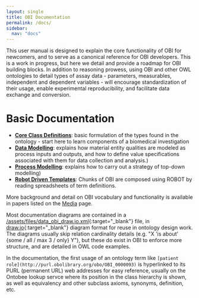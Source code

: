 ```yaml
---
layout: single
title: OBI Documentation
permalink: /docs/
sidebar:
  nav: "docs"
---
```


[//]: # (Please put comments like this one into the text to communicate with other OBI-ers)

This user manual is designed to explain the core functionality of OBI for newcomers, and to serve as a canonical reference for OBI developers. This is a work in progress, but here we detail and provide a roadmap for OBI building blocks.  In addition to reasoning prowess, using OBI and other OWL ontologies to detail types of assay data - parameters, measurables, independent and dependent variables - will encourage standardization of their usage, enable experimental reproducibility, and facilitate data exchange and conversion.

# Basic Documentation

* **[Core Class Definitions](/docs/core-classes/)**: basic formulation of the types found in the ontology - start here to learn components of a biomedical investigation
* **[Data Modelling](/docs/data-intro/)**: explains how material entity qualities are modeled as process inputs and outputs, and how to define value specifications associated with them for data collection and analysis.)
* **[Process Modelling](/docs/process-intro/)**: explains how to carry out a strategy of top-down modelling)
* **[Robot Driven Templates](/docs/robot-intro)**: Chunks of OBI are composed using ROBOT by reading spreadsheets of term definitions.

<!-- 
* **Extended Class Definitions** (working models for specific subdomains and specializations of OBI beyond the core classes) 
* **Example Use Cases** (how we describe specific use cases with OBI) 
* **Implementation and Development Notes** (how we develop, extend and implement the ontology)
* **Community** (Description of the OBI development community. Who were are and what our goals are for this work)
-->

More background and detail on OBI vocabulary and functionality is available in papers listed on the [Media](/media/) page.

Most documentation diagrams are contained in a [/assets/files/data_obi_draw.io.xml](/assets/files/data_obi_draw3.io.xml){:target="_blank"} file, in [draw.io](http://draw.io){:target="_blank"} diagram format for reuse in ontology design work.  The diagrams usually skip relation cardinality details (e.g. "X 'is about' {some / all / max 3 / only} Y"), but these do exist in OBI to enforce more structure, and are detailed in OWL code examples.

In the documentation, the first usage of an ontology term like `[patient role](http://purl.obolibrary.org/obo/OBI_0000093)` is hyperlinked to its PURL (permanent URL) web addresses for easy reference, usually on the Ontobee lookup servce where its position in the class hierarchy is shown, as well as equivalency and other subclass axioms, synonyms, definition, etc.


